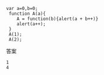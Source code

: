 ```
var a=0,b=0;
 function A(a){
    A = function(b){alert(a + b++)}
    alert(a++);
 }
 A(1);
 A(2);

```

答案
```
1
4

```
